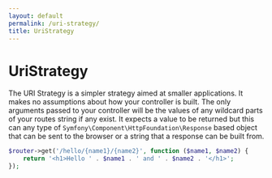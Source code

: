 ```yaml
---
layout: default
permalink: /uri-strategy/
title: UriStrategy
---
```


# UriStrategy

The URI Strategy is a simpler strategy aimed at smaller applications. It makes no assumptions about how your controller is built. The only arguments passed to your controller will be the values of any wildcard parts of your routes string if any exist. It expects a value to be returned but this can any type of `Symfony\Component\HttpFoundation\Response` based object that can be sent to the browser or a string that a response can be built from.

~~~ php
$router->get('/hello/{name1}/{name2}', function ($name1, $name2) {
    return '<h1>Hello ' . $name1 . ' and ' . $name2 . '</h1>';
});
~~~
